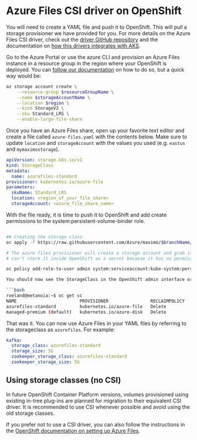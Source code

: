 # Azure Files CSI driver on OpenShift

You will need to create a YAML file and push it to OpenShift. This will pull a storage provisioner we have provided for you. For more details on the Azure Files CSI driver, check out the [driver GitHub repository](https://github.com/kubernetes-sigs/azurefile-csi-driver) and the documentation on [how this drivers integrates with AKS](https://docs.microsoft.com/en-us/azure/aks/azure-files-csi).

Go to the Azure Portal or use the azure CLI and provision an Azure Files instance in a resource group in the region where your OpenShift is deployed. You can [follow our documentation](https://docs.microsoft.com/en-us/azure/storage/files/storage-how-to-use-files-portal) on how to do so, but a quick way would be:

```bash
az storage account create \
    --resource-group $resourceGroupName \
    --name $storageAccountName \
    --location $region \
    --kind StorageV2 \
    --sku Standard_LRS \
    --enable-large-file-share
```

Once you have an Azure Files share, open up your favorite text editor and create a file called `azure-files.yaml` with the contents below. Make sure to update `location` and `storageAccount` with the values you used (e.g. `eastus` and `mymaximostorage`).

```yaml
apiVersion: storage.k8s.io/v1
kind: StorageClass
metadata:
  name: azurefiles-standard
provisioner: kubernetes.io/azure-file
parameters:
  skuName: Standard_LRS
  location: <region_of_your_file_share>
  storageAccount: <azure_file_share_name>
```

With the file ready, it is time to push it to OpenShift and add create permissions to the system:persistent-volume-binder role.

```bash

## Creating the storage class
oc apply -f https://raw.githubusercontent.com/Azure/maximo/$branchName/src/StorageClasses/azure-files.yaml

# The azure files provisioner will create a storage account and grab its access key. However, it 
# can't store it inside OpenShift as a secret because it has no permission. The below fixes that.

oc policy add-role-to-user admin system:serviceaccount:kube-system:persistent-volume-binder -n default

You should now see the StorageClass in the OpenShift admin interface or by executing `oc get sc`. Output should look like this:

```bash
roeland@metanoia:~$ oc get sc
NAME                        PROVISIONER                RECLAIMPOLICY   VOLUMEBINDINGMODE      ALLOWVOLUMEEXPANSION   AGE
azurefiles-standard         kubernetes.io/azure-file   Delete          Immediate              false                  2d6h
managed-premium (default)   kubernetes.io/azure-disk   Delete          WaitForFirstConsumer   true                   2d7h
```

That was it. You can now use Azure Files in your YAML files by referring to the storageclass as `azurefiles`. For example:

```yaml
kafka:
  storage_class: azurefiles-standard
  storage_size: 5G
  zookeeper_storage_class: azurefiles-standard
  zookeeper_storage_size: 5G
```

## Using storage classes (no CSI)

In future OpenShift Container Platform versions, volumes provisioned using existing in-tree plug-ins are planned for migration to their equivalent CSI driver. It is recommended to use CSI whenever possible and avoid using the old storage classes.

If you prefer not to use a CSI driver, you can also follow the instructions in the [OpenShift documentation on setting up Azure Files](https://docs.openshift.com/container-platform/4.8/storage/persistent_storage/persistent-storage-azure-file.html).
